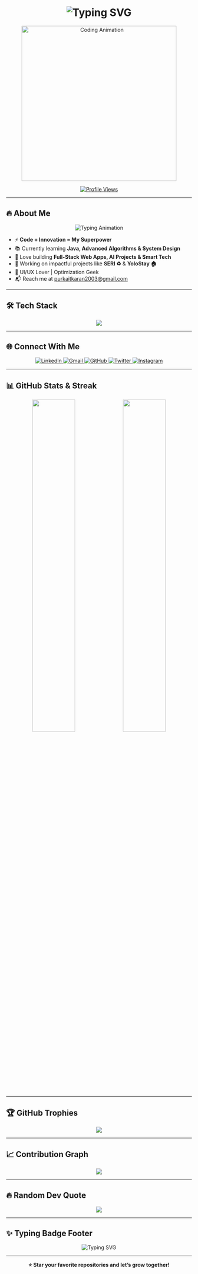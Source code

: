 <h1 align="center">
  <img src="https://readme-typing-svg.herokuapp.com?font=Fira+Code&size=32&duration=2500&pause=1000&color=00BFFF&center=true&vCenter=true&width=600&lines=Hey+There+%F0%9F%91%8B+I'm+Karan+Purkait;MERN+Stack+Developer+%F0%9F%9A%80;Welcome+to+my+GitHub+Profile!+%F0%9F%91%BB" alt="Typing SVG" />
</h1>

<p align="center">
  <img src="https://media.giphy.com/media/qgQUggAC3Pfv687qPC/giphy.gif" width="420" alt="Coding Animation" />
</p>

<p align="center">
  <a href="https://github.com/karan-purkait" target="_blank">
    <img src="https://komarev.com/ghpvc/?username=karan-purkait&label=🔥+Profile+Views&color=FF69B4&style=for-the-badge" alt="Profile Views"/>
  </a>
</p>


---

## 🔥 About Me  
<p align="center">
  <img src="https://readme-typing-svg.herokuapp.com?font=Fira+Code&weight=600&size=22&pause=1000&color=F7F7F7&center=true&vCenter=true&width=700&lines=MERN+Stack+Developer+%7C+Tech+Enthusiast;Building+Cool+Stuff+with+Code+🚀;Creating+Impact+Through+Tech+💪;Full-Stack+Web+Dev+%7C+Problem+Solver;Passionate+About+Open-Source+%F0%9F%92%AA" alt="Typing Animation" />
</p>

- ⚡ **Code + Innovation = My Superpower**  
- 📚 Currently learning **Java, Advanced Algorithms & System Design**
- 🧠 Love building **Full-Stack Web Apps, AI Projects & Smart Tech**
- 🌱 Working on impactful projects like **SERI ♻️** & **YoloStay 🏠**
- 🎨 UI/UX Lover | Optimization Geek  
- 📬 Reach me at [purkaitkaran2003@gmail.com](mailto:purkaitkaran2003@gmail.com)

---

## 🛠️ Tech Stack

<p align="center">
  <img src="https://skillicons.dev/icons?i=js,react,nodejs,express,mongodb,html,css,git,vscode,firebase,cpp,java" />
</p>

---

## 🌐 Connect With Me  
<p align="center">
  <a href="https://www.linkedin.com/in/karan-purkait-609672251" target="_blank">
    <img src="https://img.shields.io/badge/LinkedIn-%230A66C2.svg?style=for-the-badge&logo=linkedin&logoColor=white" alt="LinkedIn">
  </a>
  <a href="mailto:purkaitkaran2003@gmail.com" target="_blank">
    <img src="https://img.shields.io/badge/Gmail-D14836.svg?style=for-the-badge&logo=gmail&logoColor=white" alt="Gmail">
  </a>
  <a href="https://github.com/karan-purkait" target="_blank">
    <img src="https://img.shields.io/badge/GitHub-%23121011.svg?style=for-the-badge&logo=github&logoColor=white" alt="GitHub">
  </a>
  <a href="https://twitter.com/your-twitter-id" target="_blank">
    <img src="https://img.shields.io/badge/Twitter-%231DA1F2.svg?style=for-the-badge&logo=twitter&logoColor=white" alt="Twitter">
  </a>
  <a href="https://instagram.com/your-instagram-id" target="_blank">
    <img src="https://img.shields.io/badge/Instagram-%23E4405F.svg?style=for-the-badge&logo=instagram&logoColor=white" alt="Instagram">
  </a>
</p>

---

## 📊 GitHub Stats & Streak

<p align="center">
  <img width="48%" src="https://github-readme-stats.vercel.app/api?username=karan-purkait&show_icons=true&theme=tokyonight&hide_border=true&count_private=true" />
  <img width="48%" src="https://streak-stats.demolab.com?user=karan-purkait&theme=tokyonight&hide_border=true" />
</p>

---

## 🏆 GitHub Trophies  
<p align="center">
  <img src="https://github-profile-trophy.vercel.app/?username=karan-purkait&theme=radical&no-frame=true&column=6" />
</p>

---

## 📈 Contribution Graph  
<p align="center">
  <img src="https://github-readme-activity-graph.vercel.app/graph?username=karan-purkait&theme=react-dark" />
</p>

---

## 🔥 Random Dev Quote  
<p align="center">
  <img src="https://quotes-github-readme.vercel.app/api?type=horizontal&theme=radical" />
</p>

---

## ✨ Typing Badge Footer  
<p align="center">
  <img src="https://readme-typing-svg.herokuapp.com?font=Fira+Code&weight=500&size=20&pause=1000&color=0D82C4&center=true&vCenter=true&width=500&lines=Let's+Connect!+🚀;Feel+Free+to+Reach+Out!+%F0%9F%91%8D" alt="Typing SVG" />
</p>

---

<p align="center"><b>⭐ Star your favorite repositories and let’s grow together!</b></p>
